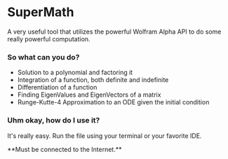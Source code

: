 # SuperMath
A very useful tool that utilizes the powerful Wolfram Alpha API to do some really powerful computation.
<h3> So what can you do? </h3>
<ul>
  <li>Solution to a polynomial and factoring it</li>
  <li>Integration of a function, both definite and indefinite</li>
  <li>Differentiation of a function</li>
  <li>Finding EigenValues and EigenVectors of a matrix</li>
  <li>Runge-Kutte-4 Approximation to an ODE given the initial condition</li>
 </ul>
 <h3>Uhm okay, how do I use it?</h3>
<p>It's really easy. Run the file using your terminal or your favorite IDE.</p>
**Must be connected to the Internet.**
